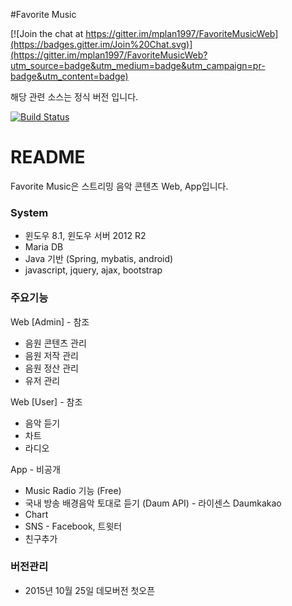 #Favorite Music 

[![Join the chat at https://gitter.im/mplan1997/FavoriteMusicWeb](https://badges.gitter.im/Join%20Chat.svg)](https://gitter.im/mplan1997/FavoriteMusicWeb?utm_source=badge&utm_medium=badge&utm_campaign=pr-badge&utm_content=badge)

해당 관련 소스는 정식 버전 입니다.

[![Build Status](https://travis-ci.org/mplan1997/FavoriteMusicWebDemo.svg)](https://travis-ci.org/mplan1997/FavoriteMusicWebDemo)

# README #

Favorite Music은 스트리밍 음악 콘텐츠 Web, App입니다.

### System ###
* 윈도우 8.1, 윈도우 서버 2012 R2
* Maria DB
* Java 기반 (Spring, mybatis, android)
* javascript, jquery, ajax, bootstrap

### 주요기능 ###
Web [Admin] - 참조
* 음원 콘텐츠 관리
* 음원 저작 관리
* 음원 정산 관리
* 유저 관리

Web [User] - 참조
* 음악 듣기
* 차트
* 라디오

App - 비공개
* Music Radio 기능 (Free)
* 국내 방송 배경음악 토대로 듣기 (Daum API) - 라이센스 Daumkakao
* Chart 
* SNS - Facebook, 트윗터
* 친구추가

### 버전관리 ###
- 2015년 10월 25일 데모버전 첫오픈
